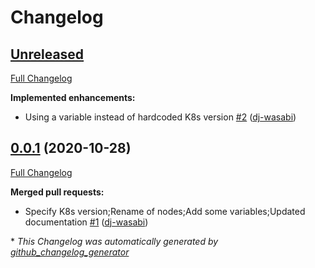 # Changelog

## [Unreleased](https://github.com/dj-wasabi/vagrant-kubernetes/tree/HEAD)

[Full Changelog](https://github.com/dj-wasabi/vagrant-kubernetes/compare/0.0.1...HEAD)

**Implemented enhancements:**

- Using a variable instead of hardcoded K8s version [\#2](https://github.com/dj-wasabi/vagrant-kubernetes/pull/2) ([dj-wasabi](https://github.com/dj-wasabi))

## [0.0.1](https://github.com/dj-wasabi/vagrant-kubernetes/tree/0.0.1) (2020-10-28)

[Full Changelog](https://github.com/dj-wasabi/vagrant-kubernetes/compare/00af781882a8c6fed52419a8b46311da1769754f...0.0.1)

**Merged pull requests:**

- Specify K8s version;Rename of nodes;Add some variables;Updated documentation [\#1](https://github.com/dj-wasabi/vagrant-kubernetes/pull/1) ([dj-wasabi](https://github.com/dj-wasabi))



\* *This Changelog was automatically generated by [github_changelog_generator](https://github.com/github-changelog-generator/github-changelog-generator)*
